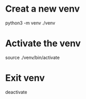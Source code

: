 # Creat a new venv
python3 -m venv ./venv

# Activate the venv
source ./venv/bin/activate

# Exit venv
deactivate